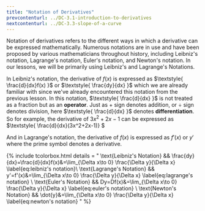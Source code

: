 ```yaml
---
title: "Notation of Derivatives"
prevcontenturl: ../DC-3.1-introduction-to-derivatives
nextcontenturl: ../DC-3.3-slope-of-a-curve
---
```





Notation of derivatives refers to the different ways in which a derivative can be expressed mathematically. Numerous notations are in use and have been proposed by various mathematicians throughout history, including Leibniz's notation, Lagrange's notation, Euler's notation, and Newton's notation. In our lessons, we will be primarily using Leibniz's and Lagrange's Notations. 

In Leibniz's notation, the derivative of $f(x)$ is expressed as $\textstyle{ \frac{d}{dx}f(x) }$ or $\textstyle{ \frac{dy}{dx} }$ which we are already familiar with since we've already encountered this notation from the previous lesson. In this notation, $\textstyle{ \frac{d}{dx} }$ is not treated as a fraction but as an **operator**. Just as $+$ sign denotes addition, or $\div$ sign denotes division, here $\textstyle{ \frac{d}{dx} }$ denotes **differentiation**. So for example, the derivative of $3x^2+2x-1$ can be expressed as $\textstyle{ \frac{d}{dx}(3x^2+2x-1)} $

And in Lagrange's notation, the derivative of $f(x)$ is expressed as $f'(x)$ or $y'$ where the prime symbol denotes a derivative.



{% include tcolorbox.html
    details = "
	\text{Leibniz's Notation} 		&& 	\frac{dy}{dx}=\frac{d}{dx}f(x)&=\lim_{\Delta x\to 0} \frac{\Delta y}{\Delta x}
		\label{eq:leibniz's notation}\\
	\text{Lagrange's Notation} 	&& 	y'=f'(x)&=\lim_{\Delta x\to 0} \frac{\Delta y}{\Delta x}
		\label{eq:lagrange's notation} \\
	\text{Euler's Notation} 	&& 	Dy=Df(x)&=\lim_{\Delta x\to 0} \frac{\Delta y}{\Delta x}
		\label{eq:euler's notation} \\
	\text{Newton's Notation} 	&& 	\dot{y}&=\lim_{\Delta x\to 0} \frac{\Delta y}{\Delta x}
		\label{eq:newton's notation}
    "
%}